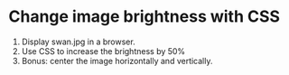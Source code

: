 # Change image brightness with CSS

1. Display swan.jpg in a browser. 
2. Use CSS to increase the brightness by 50%
3. Bonus: center the image horizontally and vertically. 